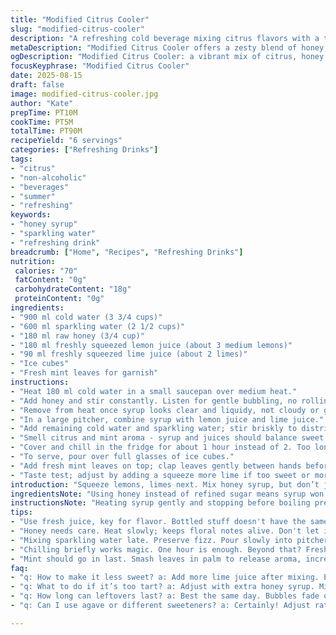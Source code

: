 ```yaml
---
title: "Modified Citrus Cooler"
slug: "modified-citrus-cooler"
description: "A refreshing cold beverage mixing citrus flavors with a touch of natural sweetness and herbal notes. Uses lemons and limes combined with honey syrup instead of plain sugar. Substitutes sparkling water for part of the still water, adding effervescence. Chilling time adjusted for better flavor melding. Garnished with fresh mint leaves for aroma and a subtle herbal lift."
metaDescription: "Modified Citrus Cooler offers a zesty blend of honey, lemon, lime, and sparkling water. Refreshing, invigorating, perfect for summer days."
ogDescription: "Modified Citrus Cooler: a vibrant mix of citrus, honey sweetness, and effervescence. Perfect for hot days; chill and sip."
focusKeyphrase: "Modified Citrus Cooler"
date: 2025-08-15
draft: false
image: modified-citrus-cooler.jpg
author: "Kate"
prepTime: PT10M
cookTime: PT5M
totalTime: PT90M
recipeYield: "6 servings"
categories: ["Refreshing Drinks"]
tags:
- "citrus"
- "non-alcoholic"
- "beverages"
- "summer"
- "refreshing"
keywords:
- "honey syrup"
- "sparkling water"
- "refreshing drink"
breadcrumb: ["Home", "Recipes", "Refreshing Drinks"]
nutrition: 
 calories: "70"
 fatContent: "0g"
 carbohydrateContent: "18g"
 proteinContent: "0g"
ingredients:
- "900 ml cold water (3 3/4 cups)"
- "600 ml sparkling water (2 1/2 cups)"
- "180 ml raw honey (3/4 cup)"
- "180 ml freshly squeezed lemon juice (about 3 medium lemons)"
- "90 ml freshly squeezed lime juice (about 2 limes)"
- "Ice cubes"
- "Fresh mint leaves for garnish"
instructions:
- "Heat 180 ml cold water in a small saucepan over medium heat."
- "Add honey and stir constantly. Listen for gentle bubbling, no rolling boil; honey dissolves fully in a minute or two."
- "Remove from heat once syrup looks clear and liquidy, not cloudy or grainy."
- "In a large pitcher, combine syrup with lemon juice and lime juice."
- "Add remaining cold water and sparkling water; stir briskly to distribute carbonation but avoid too much foaming."
- "Smell citrus and mint aroma - syrup and juices should balance sweet and tart."
- "Cover and chill in the fridge for about 1 hour instead of 2. Too long dulls fresh notes."
- "To serve, pour over full glasses of ice cubes."
- "Add fresh mint leaves on top; clap leaves gently between hands before to release oils."
- "Taste test; adjust by adding a squeeze more lime if too sweet or more honey syrup if undersweetened."
introduction: "Squeeze lemons, limes next. Mix honey syrup, but don’t just dump sugar. Watch that syrup—want it clear, not grainy, silently bubbling. The quick dissolve of honey warms flavors, makes it stick. Sparkling water? Adds life, cuts syrup heaviness. Chill less, or freshness fades into muted sweetness; flavors dull out. Mint crushes open on the palm, aroma bursts. Ice thick-loaded glasses; cold, crisp pour. Adjust tart with extra lime if it drifts sweet. That fizz and herbal hint make ordinary lemonade shy. It’s a dance of bright acids, smooth honey, and bubbles that cling, fizzle softly. Your bar tool for summer, no waste, no guesswork."
ingredientsNote: "Using honey instead of refined sugar means syrup won’t crystallize once chilled if stored right. Honey also gives a rounder, deeper sweetness but be wary: heating too much destroys delicate floral notes. If honey isn’t your thing, simple syrup with raw sugar or agave works fine, just monitor clarity and texture while heating. Incorporate sparkling water just before serving to keep the fizz alive; it loses strength quickly if mixed too early. Mint leaves not just garnish; bruising before adding releases menthol oils, key to that fresh lift. Substitutions are simple — swap limes for extra lemons if needed, or use herb variations like basil for different aromas. Chill cocktail or beverage glasses beforehand for added cold snap effect."
instructionsNote: "Heating syrup gently and stopping before boiling prevents caramelization, which turns sweet notes bitter. Stir constantly, do not walk away. Pouring syrup straight hot into juice risks cooking fresh citrus taste, so let syrup cool slightly before mixing. Sparkling water must be cold and added slowly into the pitcher to preserve carbonation and prevent excessive foam. Keeping the pitcher covered while chilling avoids absorption of fridge odors which dull taste. Ice quantity is key—too much and it waters down immediately; aim for large cubes that melt slower. Adjust final taste after chilling; acidity balances sweetness depending on citrus freshness. Add mint last minute for aroma and no soggy leaves. Storing leftovers in airtight bottles keeps bubbles longer but best enjoyed same day."
tips:
- "Use fresh juice, key for flavor. Bottled stuff doesn't have the same bite. Squeeze lemons; limes last. Adjust ratios if using more lemons."
- "Honey needs care. Heat slowly; keeps floral notes alive. Don't let it boil; would turn bitter. Gently bubble for optimal results."
- "Mixing sparkling water late. Preserve fizz. Pour slowly into pitcher. Stir gently. Too much agitation? Foam disaster. Avoid a messy surface."
- "Chilling briefly works magic. One hour is enough. Beyond that? Freshness dulls. Citrus flavor could fade. Keep it vibrant, crisp."
- "Mint should go in last. Smash leaves in palm to release aroma, increase that herbal note. Herb options are abundant; basil gives a twist."
faq:
- "q: How to make it less sweet? a: Add more lime juice after mixing. Easy fix. Taste often. Fresh juice gives just the right acidity."
- "q: What to do if it’s too tart? a: Adjust with extra honey syrup. Mix slowly; balance flavors. Careful not to overpower the citrus. Check after tasting."
- "q: How long can leftovers last? a: Best the same day. Bubbles fade quickly. If stored, airtight bottles will keep fizz for short time."
- "q: Can I use agave or different sweeteners? a: Certainly! Adjust ratios as needed. Honey gives depth, but alternatives work too. Keep taste in check."

---
```

